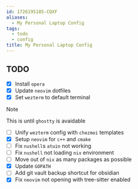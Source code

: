 ```yaml
---
id: 1726195185-CQXF
aliases:
  - My Personal Laptop Config
tags:
  - todo
  - config
title: My Personal Laptop Config
---
```


## TODO

- [x] Install `opera`
- [x] Update `neovim` dotfiles
- [x] Set `wezterm` to default terminal

> [!NOTE]
> This is until `ghostty` is avaidable

- [ ] Unify `wezterm` config with `chezmoi`
      templates
- [x] Setup `neovim` for `c++` and `cmake`
- [ ] Fix `nushell`s `atuin` not working
- [ ] Fix `nushell` not loading `nix` environment
- [ ] Move out of `nix` as many packages as possible
- [x] Update `GOPATH`
- [ ] Add git vault backup shortcut for obsidian
- [x] Fix `neovim` not opening with tree-sitter enabled
